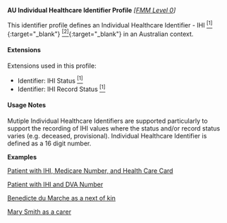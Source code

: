 **AU Individual Healthcare Identifier Profile**  *[[FMM Level 0](guidance.html)]*

This identifier profile defines an Individual Healthcare Identifier - IHI [<sup>[1]</sup>](http://ns.electronichealth.net.au/id/hi/ihi/1.0/index.html){:target="_blank"} [<sup>[2]</sup>](http://meteor.aihw.gov.au/content/index.phtml/itemId/432495){:target="_blank"} in an Australian context.

#### Extensions
Extensions used in this profile:
* Identifier: IHI Status [<sup>[1]</sup>](http://hl7.org.au/fhir/StructureDefinition/ihi-status)
* Identifier: IHI Record Status [<sup>[1]</sup>](http://hl7.org.au/fhir/StructureDefinition/ihi-record-status)

#### Usage Notes

Mutiple Individual Healthcare Identifiers are supported particularly to support the recording of IHI values where the status and/or record status varies (e.g. deceased, provisional).
Individual Healthcare Identifier is defined as a 16 digit number.

**Examples**

[Patient with IHI, Medicare Number, and Health Care Card](Patient-example0.html)

[Patient with IHI and DVA Number](Patient-example1.html)

[Benedicte du Marche as a next of kin](RelatedPerson-example0.html)

[Mary Smith as a carer](RelatedPerson-example1.html)